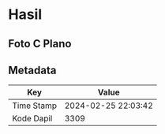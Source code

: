 # Hasil

## Foto C Plano


## Metadata

| Key        | Value               |
| ---------- | ------------------- |
| Time Stamp | 2024-02-25 22:03:42 |
| Kode Dapil | 3309                |



